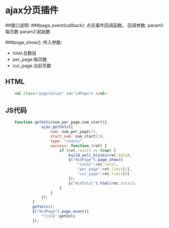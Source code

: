 # ajax分页插件

##接口说明:
###page_event(callback):
点击事件回调函数。
回调参数:
param1:每页数
param2:起始数

###page_show():
传入参数:
- total:总数目
- per_page:每页数
- cur_page:当前页数

## HTML
```html
    <ul class="pagination" id="idPage"> </ul>
```
## JS代码

```javascript
    function getVols(num_per_page,num_start){
                ajax_getVols({
                    num: num_per_page||5,
                    start_num: num_start||0,
                    type: "counts",
                    success: function (ret) {
                        if (ret.result == true) {
                            build_well_blocks(ret.data);
                            $("#idPage").page_show({
                                "total":ret.total,
                                "per_page":ret.limit[1],
                                "cur_page":ret.limit[0]
                            });
                            $("#idTotal").html(ret.total);
                        }
                    }
                });
            }
            getVols();
            $("#idPage").page_event({
                "click":getVols
            });
